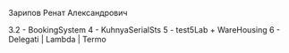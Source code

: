 Зарипов Ренат Александрович

3.2 - BookingSystem
4 - KuhnyaSerialSts
5 - test5Lab + WareHousing
6 - Delegati | Lambda | Termo

